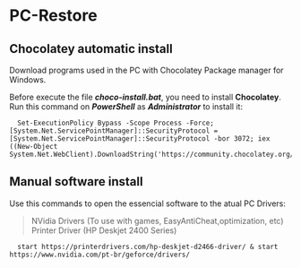 # PC-Restore

## Chocolatey automatic install
Download programs used in the PC with Chocolatey Package manager for Windows.

Before execute the file ***choco-install.bat***, you need to install **Chocolatey**.
Run this command on ***PowerShell*** as ***Administrator*** to install it:

```Batchfile
  Set-ExecutionPolicy Bypass -Scope Process -Force; [System.Net.ServicePointManager]::SecurityProtocol = [System.Net.ServicePointManager]::SecurityProtocol -bor 3072; iex ((New-Object System.Net.WebClient).DownloadString('https://community.chocolatey.org/install.ps1'))
```
## Manual software install
Use this commands to open the essencial software to the atual PC Drivers:
> NVidia Drivers (To use with games, EasyAntiCheat,optimization, etc)
> Printer Driver (HP Deskjet 2400 Series)

```Batchfile
  start https://printerdrivers.com/hp-deskjet-d2466-driver/ & start https://www.nvidia.com/pt-br/geforce/drivers/
```
